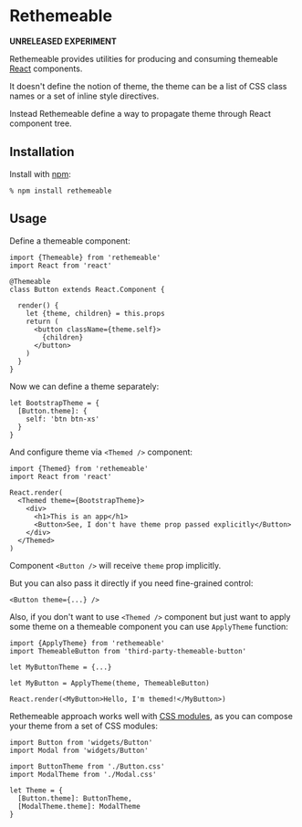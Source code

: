 Rethemeable
===========

**UNRELEASED EXPERIMENT**

Rethemeable provides utilities for producing and consuming themeable [React][]
components.

It doesn't define the notion of theme, the theme can be a list of CSS class
names or a set of inline style directives.

Instead Rethemeable define a way to propagate theme through React component
tree.

Installation
------------

Install with [npm][]:

    % npm install rethemeable

Usage
-----

Define a themeable component:

    import {Themeable} from 'rethemeable'
    import React from 'react'

    @Themeable
    class Button extends React.Component {

      render() {
        let {theme, children} = this.props
        return (
          <button className={theme.self}>
            {children}
          </button>
        )
      }
    }

Now we can define a theme separately:

    let BootstrapTheme = {
      [Button.theme]: {
        self: 'btn btn-xs'
      }
    }

And configure theme via `<Themed />` component:

    import {Themed} from 'rethemeable'
    import React from 'react'

    React.render(
      <Themed theme={BootstrapTheme}>
        <div>
          <h1>This is an app</h1>
          <Button>See, I don't have theme prop passed explicitly</Button>
        </div>
      </Themed>
    )

Component `<Button />` will receive `theme` prop implicitly.

But you can also pass it directly if you need fine-grained control:

    <Button theme={...} />

Also, if you don't want to use `<Themed />` component but just want to apply
some theme on a themeable component you can use `ApplyTheme` function:

    import {ApplyTheme} from 'rethemeable'
    import ThemeableButton from 'third-party-themeable-button'

    let MyButtonTheme = {...}

    let MyButton = ApplyTheme(theme, ThemeableButton)

    React.render(<MyButton>Hello, I'm themed!</MyButton>)

Rethemeable approach works well with [CSS modules][], as you can compose your
theme from a set of CSS modules:

    import Button from 'widgets/Button'
    import Modal from 'widgets/Button'

    import ButtonTheme from './Button.css'
    import ModalTheme from './Modal.css'

    let Theme = {
      [Button.theme]: ButtonTheme,
      [ModalTheme.theme]: ModalTheme
    }

[React]: http://reactjs.org
[npm]: http://npmjs.org
[CSS modules]: https://github.com/css-modules/css-modules
